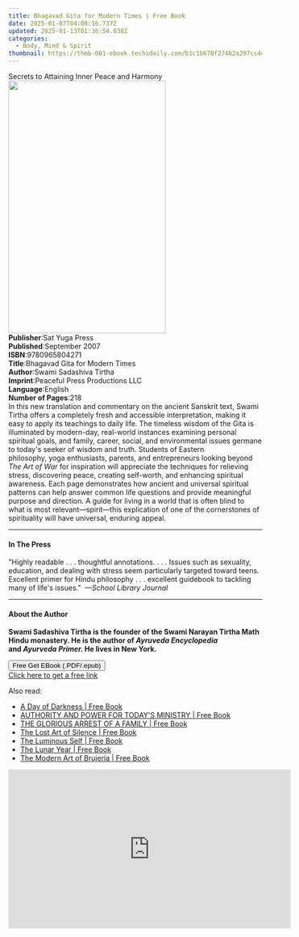 ```yaml
---
title: Bhagavad Gita for Modern Times | Free Book
date: 2025-01-07T04:08:16.737Z
updated: 2025-01-13T01:36:54.038Z
categories:
  - Body, Mind & Spirit
thumbnail: https://thmb-001-ebook.techidaily.com/b1c1b670f27462a297cc441cbd2ea6452f5efd090e442af20cdfe4efeda127d5.jpg
---
```

<main id="book-container">
  <div class="flex flex-col">
    <div class="book-brief flex-1 py-6 px-4 sm:p-6 md:py-10 md:px-8">
      <!-- brief-->
      <div class="book-brief-main">
        Secrets to Attaining Inner Peace and Harmony
      </div>
    </div>
    <div
      class="book-meta-info flex-1 grid gap-4 col-start-1 col-end-3 row-start-1 sm:mb-6 sm:grid-cols-4 lg:gap-6 lg:col-start-2 lg:row-end-6 lg:row-span-6 lg:mb-0"
    >
      <div
        class="book-meta-info-left place-content-center mt-4 p-4 text-sm leading-6 col-start-2 col-span-2 dark:text-slate-400"
      >
        <img
          class="w-full h-500 object-cover rounded-lg sm:h-255 sm:col-span-2 lg:col-span-full"
          src="https://img-001-ebook.techidaily.com/e461ad66ecbe8f7d7685323c81696331e950de41ba12d75167b18f2f579f0e4e.jpg"
          alt=""
          width="312"
          height="500"
        />
      </div>
      <div
        class="book-meta-info-right mt-2 col-start-1 row-start-2 col-span-3 self-center"
      >
        <!-- meta data  -->
        <div class="flex flex-col px-4 md:px-8">
          <div class="flex-1">
            <strong>Publisher</strong>:<span class="px-2">Sat Yuga Press</span>
          </div>
          <div class="flex-1">
            <strong>Published</strong>:<span class="px-2">September 2007</span>
          </div>
          <div class="flex-1">
            <strong>ISBN</strong>:<span class="px-2">9780965804271</span>
          </div>
          <div class="flex-1">
            <strong>Title</strong>:<span class="px-2"
              >Bhagavad Gita for Modern Times</span
            >
          </div>
          <div class="flex-1">
            <strong>Author</strong>:<span class="px-2"
              >Swami Sadashiva Tirtha</span
            >
          </div>
          <div class="flex-1">
            <strong>Imprint</strong>:<span class="px-2"
              >Peaceful Press Productions LLC</span
            >
          </div>
          <div class="flex-1">
            <strong>Language</strong>:<span class="px-2">English</span>
          </div>
          <div class="flex-1">
            <strong>Number of Pages</strong>:<span class="px-2">218</span>
          </div>
        </div>
      </div>
    </div>
    <div class="book-description flex-1 py-6 px-4 sm:p-6 md:py-10 md:px-8">
      <div class="book-description-main">
        <div accordion-content="" id="description">
          In this new translation and&nbsp;commentary on the ancient Sanskrit
          text, Swami Tirtha offers a completely&nbsp;fresh and accessible
          interpretation, making it easy to apply its teachings to daily life.
          The timeless wisdom of the Gita&nbsp;is illuminated by modern-day,
          real-world instances examining personal spiritual goals, and family,
          career, social, and environmental issues germane to today's seeker of
          wisdom and truth. Students of Eastern philosophy,&nbsp;yoga
          enthusiasts,&nbsp;parents,&nbsp;and&nbsp;entrepreneurs looking beyond
          <i>The Art of War</i> for inspiration will appreciate the
          techniques&nbsp;for relieving stress, discovering peace, creating
          self-worth, and enhancing spiritual awareness.&nbsp;Each
          page&nbsp;demonstrates how ancient and universal spiritual patterns
          can help answer common life questions and provide meaningful purpose
          and direction. A guide for living in a world that is often blind to
          what is most relevant—spirit—this explication of one of the
          cornerstones of spirituality&nbsp;will have universal, enduring
          appeal.
        </div>
      </div>
    </div>
    <div class="book-excerpts flex-1 py-6 px-4 sm:p-6 md:py-10 md:px-8">
      <!-- excerpts-->
      <div class="book-excerpts-main">
        <hr />
        <h4 class="placeholder placeholder-heading">
          <span>In The Press</span>
        </h4>
        <p>
          "Highly readable . . . thoughtful annotations. . . . Issues such as
          sexuality, education, and dealing with stress seem particularly
          targeted toward teens. Excellent primer for Hindu philosophy . . .
          excellent guidebook to tackling many of life's issues."&nbsp;
          <i>—School Library Journal</i>
        </p>
      </div>
    </div>
    <div class="book-about-author flex-1 py-6 px-4 sm:p-6 md:py-10 md:px-8">
      <!-- about author-->
      <div class="book-main-author-main">
        <hr />
        <h4 class="placeholder placeholder-heading">
          <span>About the Author</span>
        </h4>
        <p>
          <strong
            >Swami Sadashiva Tirtha is&nbsp;the founder of the Swami Narayan
            Tirtha Math Hindu monastery. He is the author of
            <i>Ayruveda Encyclopedia </i>and<i>&nbsp;Ayurveda Primer. </i>He
            lives in New York.</strong
          >
        </p>
      </div>
    </div>
    <div class="book-free-get flex-1 py-6 px-4 sm:p-6 md:py-10 md:px-8">
      <button
        id="btn-free-get"
        class="bg-blue-500 hover:bg-blue-700 text-white font-bold py-2 px-4 rounded"
      >
        Free Get EBook (.PDF/.epub)
      </button>
      <div id="countdown-display" class="px-2 text-lg mt-2"></div>
      <a
        id="free-link"
        class="hidden bg-blue-500 hover:bg-blue-700 text-white font-bold py-2 px-4 rounded"
        href="https://www.ebooks.com/en-us/book/308424/bhagavad-gita-for-modern-times/swami-sadashiva-tirtha/"
        target="_blank"
        >Click here to get a free link</a
      >
    </div>
    <script>
      let countdownTime = 0;
      let countdownInterval = null;
      document
        .getElementById('btn-free-get')
        .addEventListener('click', startCountdown);
      function startCountdown() {
        countdownTime = new Date().getTime() + 60000 * 3;
        countdownInterval = setInterval(updateCountdown, 1000);
        document.getElementById('btn-free-get').disabled = true;
        document
          .getElementById('btn-free-get')
          .classList.add('bg-gray-500', 'cursor-not-allowed');
      }
      function updateCountdown() {
        let currentTime = new Date().getTime();
        let timeLeft = countdownTime - currentTime;
        let secondsLeft = Math.floor(timeLeft / 1000);
        document.getElementById('countdown-display').innerHTML =
          `Remaining time: ${secondsLeft} seconds.`;
        if (secondsLeft <= 0) {
          clearInterval(countdownInterval);
          document.getElementById('btn-free-get').classList.add('hidden');
          document.getElementById('free-link').classList.remove('hidden');
          document.getElementById('countdown-display').innerHTML = '';
        }
      }
    </script>
  </div>
</main>

<ins class="adsbygoogle"
      style="display:block"
      data-ad-client="ca-pub-7571918770474297"
      data-ad-slot="8358498916"
      data-ad-format="auto"
      data-full-width-responsive="true"></ins>
    

<span class="atpl-alsoreadstyle">Also read:</span>
<div><ul>
<li><a href="https://novels-ebooks.techidaily.com/210882852-9781088174661-a-day-of-darkness/"><u>A Day of Darkness | Free Book</u></a></li>
<li><a href="https://novels-ebooks.techidaily.com/210882857-9781088186657-authority-and-power-for-todays-ministry/"><u>AUTHORITY AND POWER FOR TODAY'S MINISTRY | Free Book</u></a></li>
<li><a href="https://novels-ebooks.techidaily.com/210882845-9781088167137-the-glorious-arrest-of-a-family/"><u>THE GLORIOUS ARREST OF A FAMILY | Free Book</u></a></li>
<li><a href="https://novels-ebooks.techidaily.com/210883111-9780834845299-the-lost-art-of-silence/"><u>The Lost Art of Silence | Free Book</u></a></li>
<li><a href="https://novels-ebooks.techidaily.com/210883116-9780834845305-the-luminous-self/"><u>The Luminous Self | Free Book</u></a></li>
<li><a href="https://novels-ebooks.techidaily.com/210883306-9781837831593-the-lunar-year/"><u>The Lunar Year | Free Book</u></a></li>
<li><a href="https://novels-ebooks.techidaily.com/210884475-9781646043255-the-modern-art-of-brujeria/"><u>The Modern Art of Brujería | Free Book</u></a></li>
</ul></div>

<!-- affiliate ads begin -->
<iframe width="560" height="315" src="https://www.youtube.com/embed/0OxkndZbIA4?si=TWJlkTbYKsVag8-q" title="YouTube video player" frameborder="0" allow="accelerometer; autoplay; clipboard-write; encrypted-media; gyroscope; picture-in-picture; web-share" referrerpolicy="strict-origin-when-cross-origin" allowfullscreen></iframe>
<!-- affiliate ads end -->

